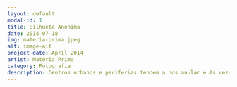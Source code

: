 ```yaml
---
layout: default
modal-id: 1
title: Silhueta Anonima
date: 2014-07-18
img: materia-prima.jpeg
alt: image-alt
project-date: April 2014
artist: Matéria Prima
category: Fotografia
description: Centros urbanos e periferias tendem a nos anular e às vezes nos tornamos apenas silhuetas nas sombras...
---
```

